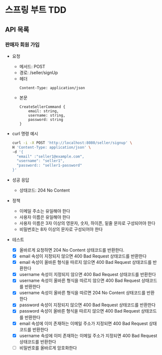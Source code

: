 # 스프링 부트 TDD

## API 목록

### 판매자 회원 가입

- 요청
  - 메서드: POST
  - 경로: /seller/signUp
  - 헤더
    ```
    Content-Type: application/json
    ```
  - 본문
    ```
    CreateSellerCommand {
        email: string,
        username: string,
        password: string
    }
    ``` 
- curl 명령 예시
    ```bash
    curl -i -X POST 'http://localhost:8080/seller/signup' \
    H 'Content-Type: application/json' \
    -d '{
      "email" :"seller1@example.com",
      "username": "seller1",
      "password:: "seller1-password"
    }'
    ```
    

- 성공 응답
  - 상태코드: 204 No Content

- 정책
  - 이메일 주소는 유일해야 한다
  - 사용자 이름은 유일해야 한다
  - 사용자 이름은 3자 이상의 영문자, 숫자, 하이픈, 밑줄 문자로 구성되어야 한다
  - 비밀번호는 8자 이상의 문자로 구성되어야 한다

- 테스트
  - [x] 올바르게 요청하면 204 No Content 상태코드를 반환한다.
  - [x] email 속성이 지정되지 않으면 400 Bad Request 상태코드를 반환한다
  - [x] email 속성이 올바른 형식을 따르지 않으면 400 Bad Request 상태코드를 반환한다
  - [x] username 속성이 지정되지 않으면 400 Bad Request 상태코드를 반환한다
  - [x] username 속성이 올바른 형식을 따르지 않으면 400 Bad Request 상태코드를 반환한다
  - [x] username 속성이 올바른 형식을 따르면 204 No Content 상태코드를 반환한다
  - [x] password 속성이 지정되지 않으면 400 Bad Request 상태코드를 반환한다
  - [x] password 속성이 올바른 형식을 따르지 않으면 400 Bad Request 상태코드를 반환한다
  - [x] email 속성에 이미 존재하는 이메일 주소가 지정되면 400 Bad Request 상태코드를 반환한다
  - [x] username 속성에 이미 존재하는 이메일 주소가 지정되면 400 Bad Request 상태코드를 반환한다
  - [ ] 비밀번호를 올바르게 암호화한다
